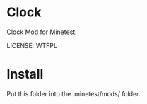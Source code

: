Clock
=====

Clock Mod for Minetest.

LICENSE: WTFPL

Install
=======

Put this folder into the .minetest/mods/ folder.
